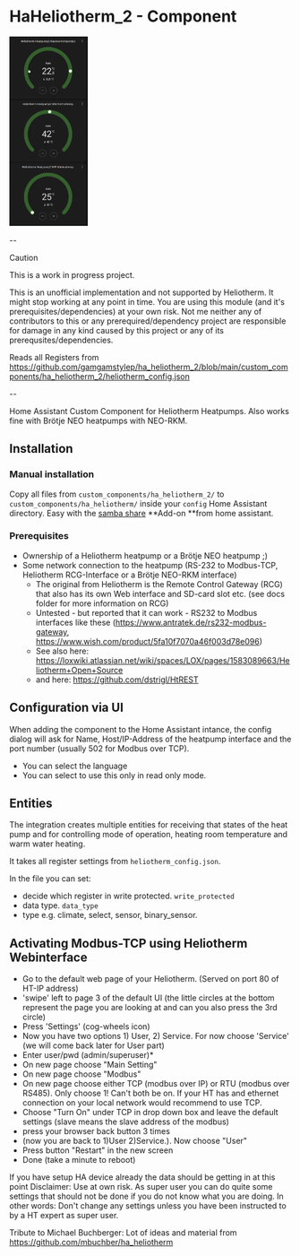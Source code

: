 # HaHeliotherm_2 - Component

<img src="images/README/image-20250325180610436.png" alt="image-20250325180610436" style="zoom:33%;" />

--

> [!CAUTION]
> This is a work in progress project.
>
> This is an unofficial implementation and not supported by Heliotherm. It might stop working at any point in time.
> You are using this module (and it's prerequisites/dependencies) at your own risk. Not me neither any of contributors to this or any prerequired/dependency project are responsible for damage in any kind caused by this project or any of its prerequsites/dependencies.

Reads all Registers from <https://github.com/gamgamstylep/ha_heliotherm_2/blob/main/custom_components/ha_heliotherm_2/heliotherm_config.json>

--

Home Assistant Custom Component for Heliotherm Heatpumps. Also works fine with Brötje NEO heatpumps with NEO-RKM.

## Installation

### Manual installation

Copy all files from `custom_components/ha_heliotherm_2/` to `custom_components/ha_heliotherm/` inside your `config` Home Assistant directory.  Easy with the [samba share](https://github.com/home-assistant/addons/blob/master/samba/DOCS.md) **Add-on **from home assistant.

### Prerequisites

- Ownership of a Heliotherm heatpump or a Brötje NEO heatpump ;)
- Some network connection to the heatpump (RS-232 to Modbus-TCP, Heliotherm RCG-Interface or a Brötje NEO-RKM interface)
  - The original from Heliotherm is the Remote Control Gateway (RCG) that also has its own Web interface and SD-card slot etc. (see docs folder for more information on RCG)
  - Untested - but reported that it can work - RS232 to Modbus interfaces like these (<https://www.antratek.de/rs232-modbus-gateway>, <https://www.wish.com/product/5fa10f7070a46f003d78e096>)
  - See also here: <https://loxwiki.atlassian.net/wiki/spaces/LOX/pages/1583089663/Heliotherm+Open+Source>
  - and here: <https://github.com/dstrigl/HtREST>

## Configuration via UI

When adding the component to the Home Assistant intance, the config dialog will ask for Name, Host/IP-Address of the heatpump interface and the port number (usually 502 for Modbus over TCP).

- You can select the language
- You can select to use this only in read only mode.

## Entities

The integration creates multiple entities for receiving that states of the heat pump and for controlling mode of operation, heating room temperature and warm water heating. 

It takes all register settings from `heliotherm_config.json`.  

In the file you can set:

- decide which register in write protected. `write_protected`
- data type. `data_type`
- type e.g. climate, select, sensor, binary_sensor.

## Activating Modbus-TCP using Heliotherm Webinterface

- Go to the default web page of your Heliotherm. (Served on port 80 of HT-IP address)
- 'swipe' left to page 3 of the default UI (the little circles at the bottom represent the page you are looking at and can you also press the 3rd circle)
- Press 'Settings' (cog-wheels icon)
- Now you have two options 1) User, 2) Service. For now choose 'Service' (we will come back later for User part)
- Enter user/pwd (admin/superuser)*
- On new page choose "Main Setting"
- On new page choose "Modbus"
- On new page choose either TCP (modbus over IP) or RTU (modbus over RS485). Only choose 1! Can't both be on. If your HT has and ethernet connection on your local network would recommend to use TCP.
- Choose "Turn On" under TCP in drop down box and leave the default settings (slave means the slave address of the modbus)
- press your browser back button 3 times
- (now you are back to 1)User 2)Service.). Now choose "User"
- Press button "Restart" in the new screen
- Done (take a minute to reboot)

If you have setup HA device already the data should be getting in at this point
Disclaimer: Use at own risk. As super user you can do quite some settings that should not be done if you do not know what you are doing. In other words: Don't change any settings unless you have been instructed to by a HT expert as super user.



Tribute to Michael Buchberger: Lot of ideas and material from <https://github.com/mbuchber/ha_heliotherm>
